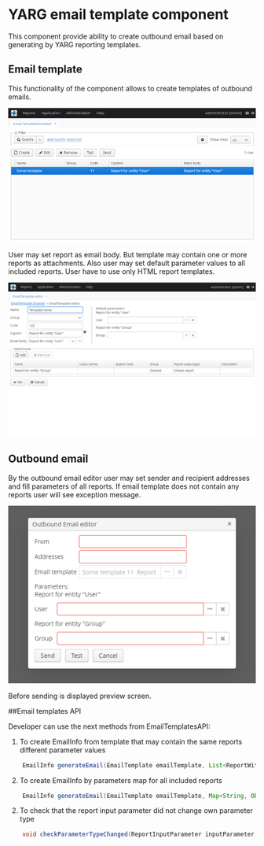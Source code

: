 # YARG email template component

This component provide ability to create outbound email based on generating by YARG reporting templates.

## Email template

This functionality of the component allows to create templates of outbound emails.

![](img/templates_browse.png)

User may set report as email body. But template may contain one or more reports as attachments.
Also user may set default parameter values to all included reports. User have to use only HTML report templates.

![](img/templates_edit.png)

## Outbound email

By the outbound email editor user may set sender and recipient addresses and fill parameters of all reports.
If email template does not contain any reports user will see exception message.

![](img/outbound_email.png)

Before sending is displayed preview screen.

##Email templates API

Developer can use the next methods from EmailTemplatesAPI:
1. To create EmailInfo from template that may contain the same reports different parameter values
```java
    EmailInfo generateEmail(EmailTemplate emailTemplate, List<ReportWithParams> params)
```
2. To create EmailInfo by parameters map for all included reports
```java
    EmailInfo generateEmail(EmailTemplate emailTemplate, Map<String, Object> params)
```
2. To check that the report input parameter did not change own parameter type
```java
    void checkParameterTypeChanged(ReportInputParameter inputParameter, ParameterValue parameterValue)
```